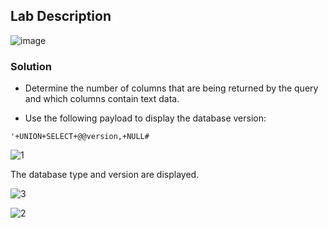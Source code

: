 ## Lab Description
![image](https://github.com/rahulr98/Portswigger_LABs/assets/116432525/bc3372da-eba2-49da-a53d-73318a0bbcae)

### Solution
- Determine the number of columns that are being returned by the query and which columns contain text data. 

- Use the following payload to display the database version:

`'+UNION+SELECT+@@version,+NULL#`

![1](https://github.com/rahulr98/Portswigger_LABs/assets/116432525/591b231e-65c9-450f-a9aa-f6e5c5abdfe8)

The database type and version are displayed.

![3](https://github.com/rahulr98/Portswigger_LABs/assets/116432525/63259223-d3d9-419c-83db-b10dc469b6b9)

![2](https://github.com/rahulr98/Portswigger_LABs/assets/116432525/d0a091be-4f7e-41c4-9a07-bbb657b6cdfc)
